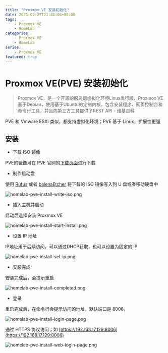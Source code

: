 ```yaml
---
title: "Proxmox VE 安装初始化"
date: 2023-02-27T21:41:04+08:00
tags:
    - Proxmox VE
    - HomeLab
categories: 
    - Proxmox VE
    - HomeLab
series: 
    - Proxmox VE
featured: true  
---
```


# Proxmox VE(PVE) 安装初始化

> Proxmox VE，是一个开源的服务器虚拟化环境Linux发行版。Proxmox VE基于Debian，使用基于Ubuntu的定制内核，包含安装程序、网页控制台和命令行工具，并且向第三方工具提供了REST API - 维基百科

PVE 和 Vmware ESXi 类似，都支持虚拟化环境；PVE 基于 Linux，扩展性更强

## 安装 

- 下载 ISO 镜像 

PVE的镜像可在 PVE 官网的[下载页面](https://www.proxmox.com/en/downloads/category/iso-images-pve)进行下载 

- 制作启动盘 

使用 [Rufus](https://rufus.ie/zh/) 或者 [balenaEtcher](https://www.balena.io/etcher) 将下载的 ISO 镜像写入到 U 盘或者移动硬盘中

![homelab-pve-install-write-iso.png](https://img.hellowood.dev/picture/homelab-pve-install-write-iso.png)

- 插入主机并启动

启动后选择安装 Proxmox VE

![homelab-pve-install-start-install.png](https://img.hellowood.dev/picture/homelab-pve-install-start-install.png)

- 设置 IP 地址

IP地址用于后续访问，可以通过DHCP获取，也可以设置为固定的 IP 

![homelab-pve-install-set-ip.png](https://img.hellowood.dev/picture/homelab-pve-install-set-ip.png)

- 安装完成

安装完成后，会提示重启

![homelab-pve-install-completed.png](https://img.hellowood.dev/picture/homelab-pve-install-completed.png)

- 登录 


重启完成后，在命令行会提示访问的地址，默认端口是 8006，

![homelab-pve-install-login-page.png](https://img.hellowood.dev/picture/homelab-pve-install-login-page.png)

通过 HTTPS 协议访问；如 [https://192.168.17.129:8006](https://192.168.17.129:8006)

![homelab-pve-install-web-login-page.png](https://img.hellowood.dev/picture/homelab-pve-install-web-login-page.png)